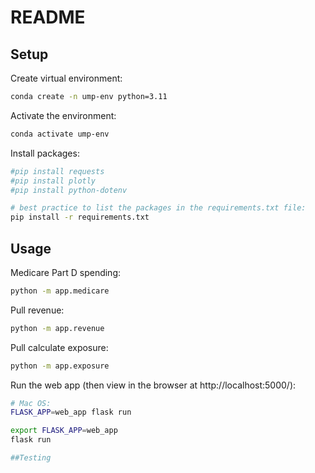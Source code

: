# README

## Setup

Create virtual environment:

```sh
conda create -n ump-env python=3.11
```

Activate the environment:

```sh
conda activate ump-env
```

Install packages:

```sh
#pip install requests
#pip install plotly
#pip install python-dotenv

# best practice to list the packages in the requirements.txt file:
pip install -r requirements.txt
```

## Usage

Medicare Part D spending:

```sh
python -m app.medicare
```

Pull revenue:

```sh
python -m app.revenue
```
Pull calculate exposure:

```sh
python -m app.exposure
```


Run the web app (then view in the browser at http://localhost:5000/):

```sh
# Mac OS:
FLASK_APP=web_app flask run

export FLASK_APP=web_app
flask run

##Testing